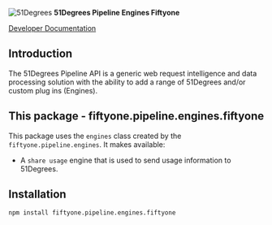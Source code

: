 ![51Degrees](https://51degrees.com/img/logo.png?utm_source=github&utm_medium=repository&utm_content=readme_main&utm_campaign=node-open-source "Data rewards the curious") **51Degrees Pipeline Engines Fiftyone**

[Developer Documentation](https://51degrees.com/pipeline-node/index.html?utm_source=github&utm_medium=repository&utm_content=documentation&utm_campaign=node-open-source "developer documentation")

## Introduction

The 51Degrees Pipeline API is a generic web request intelligence and data processing solution with the ability to add a range of 51Degrees and/or custom plug ins (Engines).

## This package - fiftyone.pipeline.engines.fiftyone

This package uses the `engines` class created by the `fiftyone.pipeline.engines`. It makes available:

* A `share usage` engine that is used to send usage information to 51Degrees. 

## Installation

```
npm install fiftyone.pipeline.engines.fiftyone
```
